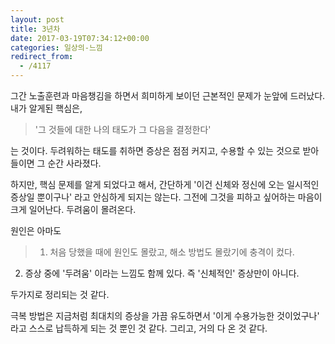 ```yaml
---
layout: post
title: 3년차
date: 2017-03-19T07:34:12+00:00
categories: 일상의-느낌
redirect_from:
  - /4117
---
```


그간 노출훈련과 마음챙김을 하면서 희미하게 보이던 근본적인 문제가 눈앞에 드러났다. 내가 알게된 핵심은,

> '그 것들에 대한 나의 태도가 그 다음을 결정한다'

는 것이다. 두려워하는 태도를 취하면 증상은 점점 커지고, 수용할 수 있는 것으로 받아들이면 그 순간 사라졌다.

하지만, 핵심 문제를 알게 되었다고 해서, 간단하게 '이건 신체와 정신에 오는 일시적인 증상일 뿐이구나' 라고 안심하게 되지는 않는다. 그전에 그것을 피하고 싶어하는 마음이 크게 일어난다. 두려움이 몰려온다.

원인은 아마도

> 1. 처음 당했을 때에 원인도 몰랐고, 해소 방법도 몰랐기에 충격이 컸다.

2. 증상 중에 '두려움' 이라는 느낌도 함께 있다. 즉 '신체적인' 증상만이 아니다.

두가지로 정리되는 것 같다.

극복 방법은 지금처럼 최대치의 증상을 가끔 유도하면서 '이게 수용가능한 것이었구나' 라고 스스로 납득하게 되는 것 뿐인 것 같다. 그리고, 거의 다 온 것 같다.
<div id=comments>
</div>
